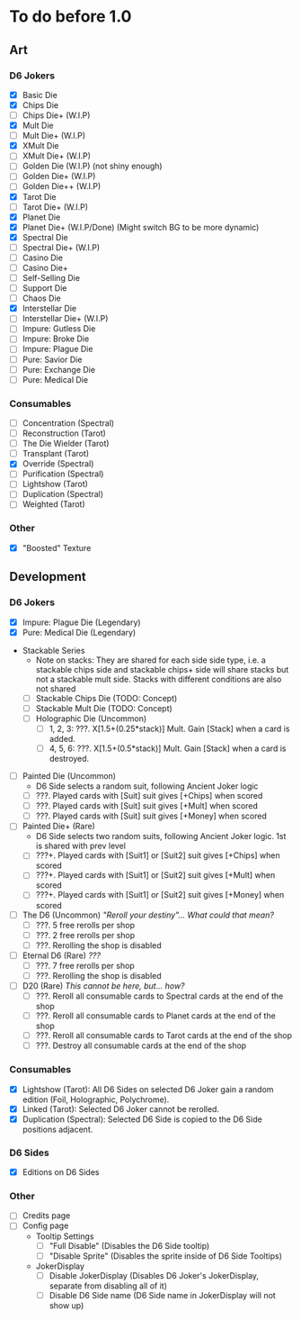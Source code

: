 # To do before 1.0
## Art
### D6 Jokers
- [x] Basic Die 
- [x] Chips Die 
- [ ] Chips Die+ (W.I.P)
- [x] Mult Die 
- [ ] Mult Die+ (W.I.P)
- [x] XMult Die 
- [ ] XMult Die+ (W.I.P)
- [ ] Golden Die (W.I.P) (not shiny enough)
- [ ] Golden Die+ (W.I.P)
- [ ] Golden Die++ (W.I.P)
- [x] Tarot Die 
- [ ] Tarot Die+ (W.I.P)
- [x] Planet Die 
- [x] Planet Die+ (W.I.P/Done) (Might switch BG to be more dynamic)
- [x] Spectral Die 
- [ ] Spectral Die+ (W.I.P)
- [ ] Casino Die
- [ ] Casino Die+
- [ ] Self-Selling Die
- [ ] Support Die
- [ ] Chaos Die
- [x] Interstellar Die
- [ ] Interstellar Die+ (W.I.P)
- [ ] Impure: Gutless Die
- [ ] Impure: Broke Die
- [ ] Impure: Plague Die
- [ ] Pure: Savior Die
- [ ] Pure: Exchange Die
- [ ] Pure: Medical Die
### Consumables
- [ ] Concentration (Spectral)
- [ ] Reconstruction (Tarot)
- [ ] The Die Wielder (Tarot)
- [ ] Transplant (Tarot)
- [x] Override (Spectral)
- [ ] Purification (Spectral)
- [ ] Lightshow (Tarot)
- [ ] Duplication (Spectral)
- [ ] Weighted (Tarot)
### Other
- [x] "Boosted" Texture

## Development
### D6 Jokers
- [x] Impure: Plague Die (Legendary)
- [x] Pure: Medical Die (Legendary)
- Stackable Series 
  - Note on stacks: They are shared for each side side type, i.e. a stackable chips side and stackable chips+ side will share stacks but not a stackable mult side. Stacks with different conditions are also not shared
  - [ ] Stackable Chips Die (TODO: Concept) 
  - [ ] Stackable Mult Die (TODO: Concept)
  - [ ] Holographic Die (Uncommon) 
    - [ ] 1, 2, 3: ???. X\[1.5+(0.25*stack)\] Mult. Gain \[Stack\] when a card is added. 
    - [ ] 4, 5, 6: ???. X\[1.5+(0.5*stack)\] Mult. Gain \[Stack\] when a card is destroyed. 
- [ ] Painted Die (Uncommon)
  - D6 Side selects a random suit, following Ancient Joker logic
  - [ ] ???. Played cards with \[Suit\] suit gives \[+Chips\] when scored
  - [ ] ???. Played cards with \[Suit\] suit gives \[+Mult\] when scored
  - [ ] ???. Played cards with \[Suit\] suit gives \[+Money\] when scored
- [ ] Painted Die+ (Rare)
  - D6 Side selects two random suits, following Ancient Joker logic. 1st is shared with prev level
  - [ ] ???+. Played cards with \[Suit1\] or \[Suit2\] suit gives \[+Chips\] when scored
  - [ ] ???+. Played cards with \[Suit1\] or \[Suit2\] suit gives \[+Mult\] when scored
  - [ ] ???+. Played cards with \[Suit1\] or \[Suit2\] suit gives \[+Money\] when scored
- [ ] The D6 (Uncommon) *"Reroll your destiny"... What could that mean?*
  - [ ] ???. 5 free rerolls per shop
  - [ ] ???. 2 free rerolls per shop
  - [ ] ???. Rerolling the shop is disabled
- [ ] Eternal D6 (Rare) *???*
  - [ ] ???. 7 free rerolls per shop
  - [ ] ???. Rerolling the shop is disabled
- [ ] D20 (Rare) *This cannot be here, but... how?*
  - [ ] ???. Reroll all consumable cards to Spectral cards at the end of the shop
  - [ ] ???. Reroll all consumable cards to Planet cards at the end of the shop
  - [ ] ???. Reroll all consumable cards to Tarot cards at the end of the shop
  - [ ] ???. Destroy all consumable cards at the end of the shop
### Consumables
- [x] Lightshow (Tarot): All D6 Sides on selected D6 Joker gain a random edition (Foil, Holographic, Polychrome). 
- [x] Linked (Tarot): Selected D6 Joker cannot be rerolled. 
- [x] Duplication (Spectral): Selected D6 Side is copied to the D6 Side positions adjacent. 
### D6 Sides
- [x] Editions on D6 Sides
### Other
- [ ] Credits page
- [ ] Config page
  - Tooltip Settings
    - [ ] "Full Disable" (Disables the D6 Side tooltip)
    - [ ] "Disable Sprite" (Disables the sprite inside of D6 Side Tooltips)
  - JokerDisplay
    - [ ] Disable JokerDisplay (Disables D6 Joker's JokerDisplay, separate from disabling all of it)
    - [ ] Disable D6 Side name (D6 Side name in JokerDisplay will not show up)
